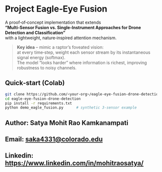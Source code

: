 # Project Eagle‑Eye Fusion 

A proof‑of‑concept implementation that extends  
**“Multi‑Sensor Fusion vs. Single‑Instrument Approaches for Drone Detection and Classification”**  
with a lightweight, nature‑inspired attention mechanism.

> **Key idea** – mimic a raptor’s foveated vision:  
> at every time‑step, weight each sensor stream by its instantaneous signal energy (softmax).  
> The model “looks harder” where information is richest, improving robustness to noisy channels.

## Quick‑start (Colab)

```bash
git clone https://github.com/<your‑org>/eagle-eye-fusion-drone-detection.git
cd eagle-eye-fusion-drone-detection
pip install -r requirements.txt
python demo_eagle_fusion.py      # synthetic 3‑sensor example

```

## Author: Satya Mohit Rao Kamkanampati
## Email: saka4331@colorado.edu
## Linkedin: https://www.linkedin.com/in/mohitraosatya/
